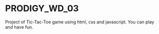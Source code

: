# PRODIGY_WD_03
Project of Tic-Tac-Toe game using html, css and javascript. You can play and have fun.
